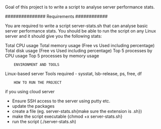 Goal of this project is to write a script to analyse server performance stats.

###############       Requirements     ############

You are required to write a script server-stats.sh that can analyse basic server performance stats. You should be able to run the script on any Linux server and it should give you the following stats:

Total CPU usage
Total memory usage (Free vs Used including percentage)
Total disk usage (Free vs Used including percentage)
Top 5 processes by CPU usage
Top 5 processes by memory usage


        ENVIRONMENT AND TOOLS

Linux-based server
Tools required - sysstat, lsb-release, ps, free,  df


        HOW TO RUN THE PROJECT
if you using cloud server
  - Ensure SSH access to the server using putty etc.
  - update the packages
  - create a file (eg. server-stats.sh{make sure the extension is .sh})
  - make the script executable {chmod +x server-stats.sh}
  - run the script (./server-stats.sh)

